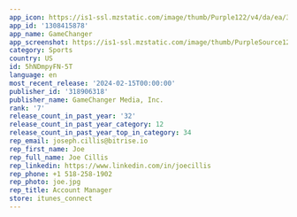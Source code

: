 ```yaml
---
app_icon: https://is1-ssl.mzstatic.com/image/thumb/Purple122/v4/da/ea/3d/daea3da4-b470-f94e-c26c-1d79482aa5c2/AppIcon-0-0-1x_U007emarketing-0-7-0-sRGB-85-220.png/1024x1024bb.png
app_id: '1308415878'
app_name: GameChanger
app_screenshot: https://is1-ssl.mzstatic.com/image/thumb/PurpleSource126/v4/3b/0e/19/3b0e1977-9887-dcb2-794c-a3fd20482fc4/84dcdd40-3b5d-4808-8b36-869fe019ecfc_6.5-01_copy.png/1242x2688bb.png
category: Sports
country: US
id: 5hNDmpyFN-5T
language: en
most_recent_release: '2024-02-15T00:00:00'
publisher_id: '318906318'
publisher_name: GameChanger Media, Inc.
rank: '7'
release_count_in_past_year: '32'
release_count_in_past_year_category: 12
release_count_in_past_year_top_in_category: 34
rep_email: joseph.cillis@bitrise.io
rep_first_name: Joe
rep_full_name: Joe Cillis
rep_linkedin: https://www.linkedin.com/in/joecillis
rep_phone: +1 518-258-1902
rep_photo: joe.jpg
rep_title: Account Manager
store: itunes_connect
---
```

